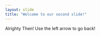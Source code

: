 ```yaml
---
layout: slide
title: "Welcome to our second slide!"
---
```

Alrighty Then!
Use the left arrow to go back!
